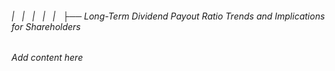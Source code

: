 ###### |   |   |   |   |   ├── Long-Term Dividend Payout Ratio Trends and Implications for Shareholders

*Add content here*